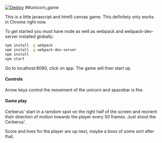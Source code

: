 [![Deploy](https://www.herokucdn.com/deploy/button.svg)](https://heroku.com/deploy)
##unicorn_game

This is a little javascript and html5 canvas game. This definitely only works in Chrome right now.


To get started you must have node as well as webpack and webpack-dev-server installed globally:

```sh
npm install -g webpack
npm install -g webpack-dev-server
npm install
npm start
```

Go to localhost:8080, click on app. The game will then start up.

#### Controls
Arrow keys control the movement of the unicorn and spacebar is fire. 

#### Game play
Cerberus' start in a ramdom spot on the right half of the screen and reorient their direction of motion towards the player every 50 frames. Just shoot the Cerberus'. 

Score and lives for the player are up next, maybe a boss of some sort after that.
